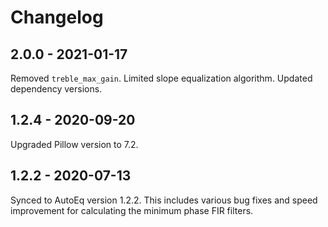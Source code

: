 # Changelog

## 2.0.0 - 2021-01-17
Removed `treble_max_gain`. Limited slope equalization algorithm. Updated dependency versions.

## 1.2.4 - 2020-09-20
Upgraded Pillow version to 7.2.

## 1.2.2 - 2020-07-13
Synced to AutoEq version 1.2.2. This includes various bug fixes and speed improvement for calculating the minimum phase
FIR filters.
